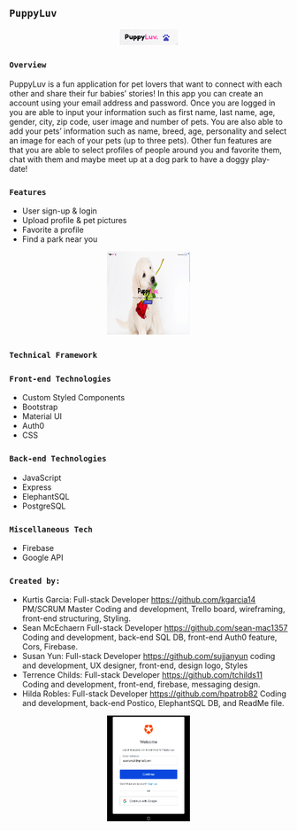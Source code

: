 ## `PuppyLuv`

<div style="text-align:center">
<a href="" rel="" target="blank"><img width="105" src="PuppyLuv_Logo.png"></a></div>


### `Overview`

PuppyLuv is a fun application for pet lovers that want to connect with each other and share their fur babies’ stories! In this app you can create an account using your email address and password.
Once you are logged in you are able to input your information such as first name, last name, age, gender, city, zip code, user image and number of pets. You are also able to add your pets’ information such as name, breed, age, personality and select an image for each of your pets (up to three pets).
Other fun features are that you are able to select profiles of people around you and favorite them, chat with them and maybe meet up at a dog park to have a doggy play-date!

### `Features`
- User sign-up & login
- Upload profile & pet pictures
- Favorite a profile
- Find a park near you

<div style="text-align:center"> 
<img width="150px" height="150px"src="PuppyLuv.png"></div>

### `Technical Framework`


### `Front-end Technologies`
- Custom Styled Components
- Bootstrap
- Material UI
- Auth0
- CSS

### `Back-end Technologies`
- JavaScript
- Express
- ElephantSQL
- PostgreSQL

### `Miscellaneous Tech`
- Firebase
- Google API

### `Created by:`

- Kurtis Garcia:
    Full-stack Developer
https://github.com/kgarcia14
    PM/SCRUM Master
    Coding and development, Trello board, wireframing, front-end structuring, Styling.
- Sean McEchaern
    Full-stack Developer
https://github.com/sean-mac1357
    Coding and development, back-end SQL DB, front-end Auth0 feature, Cors, Firebase.
- Susan Yun:
    Full-stack Developer
https://github.com/sujjanyun
    coding and development, UX designer, front-end, design logo, Styles
- Terrence Childs:
    Full-stack Developer
https://github.com/tchilds11
    Coding and development, front-end, firebase, messaging design.
- Hilda Robles:
    Full-stack Developer
https://github.com/hpatrob82
    Coding and development, back-end Postico, ElephantSQL DB, and ReadMe file.

<div style="text-align:center"> 
<img width="150" src="PuppyAuth.png"></div>

